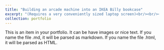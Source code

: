 ```yaml
---
title: "Building an arcade machine into an IKEA Billy bookcase"
excerpt: "(Requires a very conveniently sized laptop screen)<br/><br/><img src='/images/500x300.png'>"
collection: portfolio
---
```


This is an item in your portfolio. It can be have images or nice text. If you name the file .md, it will be parsed as markdown. If you name the file .html, it will be parsed as HTML. 
